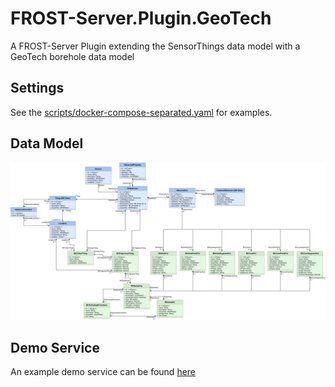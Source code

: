 # FROST-Server.Plugin.GeoTech
A FROST-Server Plugin extending the SensorThings data model with a GeoTech borehole data model

## Settings

See the [scripts/docker-compose-separated.yaml](scripts/docker-compose-separated.yaml) for examples.

## Data Model

![Data Model](Datamodel-SensorThingsApi-GeoTech.drawio.png)

## Demo Service

An example demo service can be found [here](https://ogc-demo.k8s.ilt-dmz.iosb.fraunhofer.de/FROST-GeoTech/)
